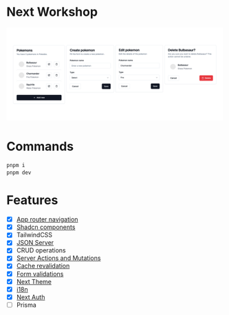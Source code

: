# Next Workshop

![Screens](art/screens.png)

# Commands

```bash
pnpm i
pnpm dev
```

# Features

- [x] [App router navigation](https://nextjs.org)
- [x] [Shadcn components](https://ui.shadcn.com/docs/installation/next)
- [x] TailwindCSS
- [x] [JSON Server](https://github.com/typicode/json-server)
- [x] CRUD operations
- [x] [Server Actions and Mutations](https://nextjs.org/docs/app/building-your-application/data-fetching/server-actions-and-mutations)
- [x] [Cache revalidation](https://nextjs.org/docs/app/building-your-application/data-fetching/fetching-caching-and-revalidating)
- [x] [Form validations](https://ui.shadcn.com/docs/components/form)
- [x] [Next Theme](https://ui.shadcn.com/docs/dark-mode/next)
- [x] [i18n](https://i18nexus.com/tutorials/nextjs/react-i18next)
- [x] [Next Auth](https://authjs.dev/getting-started/installation?framework=next.js)
- [ ] Prisma
